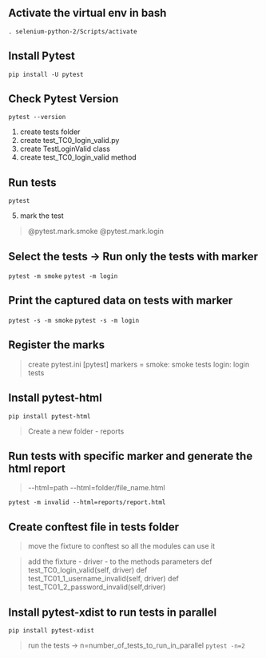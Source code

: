 ## Activate the virtual env in bash

`. selenium-python-2/Scripts/activate`

## Install Pytest

`pip install -U pytest`

## Check Pytest Version

`pytest --version`

1. create tests folder
2. create test_TC0_login_valid.py
3. create TestLoginValid class
4. create test_TC0_login_valid method

## Run tests

`pytest`

5. mark the test

> @pytest.mark.smoke
> @pytest.mark.login

## Select the tests -> Run only the tests with marker

`pytest -m smoke`
`pytest -m login`


## Print the captured data on tests with marker

`pytest -s -m smoke`
`pytest -s -m login`


## Register the marks

> create pytest.ini
> [pytest]
> markers =
>    smoke: smoke tests
>    login: login tests


## Install pytest-html 

`pip install pytest-html`

> Create a new folder - reports

## Run tests with specific marker and generate the html report 

> --html=path
> --html=folder/file_name.html

`pytest -m invalid --html=reports/report.html`

## Create conftest file in tests folder

> move the fixture to conftest so all the modules can use it

> add the fixture - driver - to the methods parameters
> def test_TC0_login_valid(self, driver)
> def test_TC01_1_username_invalid(self, driver)
> def test_TC01_2_password_invalid(self,driver)

## Install pytest-xdist to run tests in parallel

`pip install pytest-xdist`

> run the tests -> n=number_of_tests_to_run_in_parallel
`pytest -n=2`